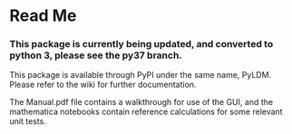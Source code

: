# Read Me

### This package is currently being updated, and converted to python 3, please see the py37 branch.

This package is available through PyPI under the same name, PyLDM.  Please refer to the wiki for further documentation.

The Manual.pdf file contains a walkthrough for use of the GUI, and the mathematica notebooks contain reference calculations for some relevant unit tests.
